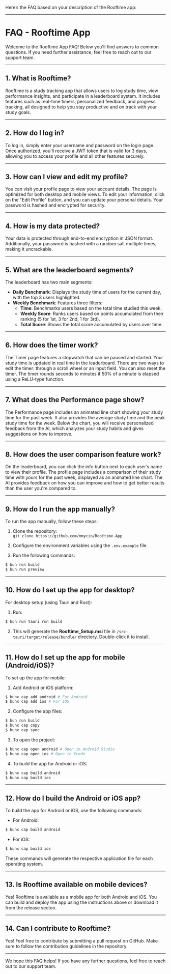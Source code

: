 Here’s the FAQ based on your description of the Rooftime app:

---

# FAQ - Rooftime App

Welcome to the Rooftime App FAQ! Below you'll find answers to common questions. If you need further assistance, feel free to reach out to our support team.

---

## **1. What is Rooftime?**

Rooftime is a study tracking app that allows users to log study time, view performance insights, and participate in a leaderboard system. It includes features such as real-time timers, personalized feedback, and progress tracking, all designed to help you stay productive and on track with your study goals.

---

## **2. How do I log in?**

To log in, simply enter your username and password on the login page. Once authorized, you'll receive a JWT token that is valid for 3 days, allowing you to access your profile and all other features securely.

---

## **3. How can I view and edit my profile?**

You can visit your profile page to view your account details. The page is optimized for both desktop and mobile views. To edit your information, click on the "Edit Profile" button, and you can update your personal details. Your password is hashed and encrypted for security.

---

## **4. How is my data protected?**

Your data is protected through end-to-end encryption in JSON format. Additionally, your password is hashed with a random salt multiple times, making it uncrackable.

---

## **5. What are the leaderboard segments?**

The leaderboard has two main segments:

- **Daily Benchmark**: Displays the study time of users for the current day, with the top 3 users highlighted.
- **Weekly Benchmark**: Features three filters:
  - **Time**: Benchmarks users based on the total time studied this week.
  - **Weekly Score**: Ranks users based on points accumulated from their ranking (5 for 1st, 3 for 2nd, 1 for 3rd).
  - **Total Score**: Shows the total score accumulated by users over time.

---

## **6. How does the timer work?**

The Timer page features a stopwatch that can be paused and started. Your study time is updated in real time in the leaderboard. There are two ways to edit the timer: through a scroll wheel or an input field. You can also reset the timer. The timer rounds seconds to minutes if 50% of a minute is elapsed using a ReLU-type function.

---

## **7. What does the Performance page show?**

The Performance page includes an animated line chart showing your study time for the past week. It also provides the average study time and the peak study time for the week. Below the chart, you will receive personalized feedback from the AI, which analyzes your study habits and gives suggestions on how to improve.

---

## **8. How does the user comparison feature work?**

On the leaderboard, you can click the info button next to each user’s name to view their profile. The profile page includes a comparison of their study time with yours for the past week, displayed as an animated line chart. The AI provides feedback on how you can improve and how to get better results than the user you're compared to.

---

## **9. How do I run the app manually?**

To run the app manually, follow these steps:

1. Clone the repository:  
   `git clone https://github.com/mmycin/Rooftime-App`
   
2. Configure the environment variables using the `.env.example` file.

3. Run the following commands:

```sh
$ bun run build
$ bun run preview
```

---

## **10. How do I set up the app for desktop?**

For desktop setup (using Tauri and Rust):

1. Run:

```sh
$ bun run tauri run build
```

2. This will generate the **Rooftime_Setup.msi** file in `/src-tauri/target/release/bundle/` directory. Double-click it to install.

---

## **11. How do I set up the app for mobile (Android/iOS)?**

To set up the app for mobile:

1. Add Android or iOS platform:

```sh
$ bunx cap add android # For Android
$ bunx cap add ios # For iOS
```

2. Configure the app files:

```sh
$ bun run build
$ bunx cap copy
$ bunx cap sync
```

3. To open the project:

```sh
$ bunx cap open android # Open in Android Studio
$ bunx cap open ios # Open in Xcode
```

4. To build the app for Android or iOS:

```sh
$ bunx cap build android
$ bunx cap build ios
```

---

## **12. How do I build the Android or iOS app?**

To build the app for Android or iOS, use the following commands:

- For Android:

```sh
$ bunx cap build android
```

- For iOS:

```sh
$ bunx cap build ios
```

These commands will generate the respective application file for each operating system.

---

## **13. Is Rooftime available on mobile devices?**

Yes! Rooftime is available as a mobile app for both Android and iOS. You can build and deploy the app using the instructions above or download it from the release secton.

---

## **14. Can I contribute to Rooftime?**

Yes! Feel free to contribute by submitting a pull request on GitHub. Make sure to follow the contribution guidelines in the repository.

---

We hope this FAQ helps! If you have any further questions, feel free to reach out to our support team.
